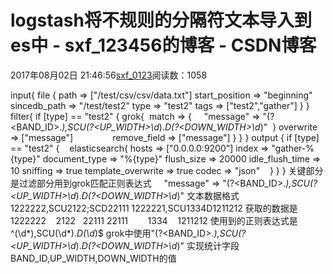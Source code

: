 # logstash将不规则的分隔符文本导入到es中 - sxf_123456的博客 - CSDN博客
2017年08月02日 21:46:56[sxf_0123](https://me.csdn.net/sxf_123456)阅读数：1058
                
input{
file {
path => ["/test/csv/csv/data.txt"]
start_position => "beginning"
sincedb_path => "/test/test2"
type => "test2"
tags => ["test2","gather"]
}
}
filter{
if [type] == "test2" {
grok{
 match => {
    "message" => "(?<BAND_ID>.*),SCU(?<UP_WIDTH>\d*).*D(?<DOWN_WIDTH>\d*)"
 }
overwrite => ["message"]
               remove_field => ["message"]
}
}
}
output {
if [type] == "test2" {
   elasticsearch{
hosts => ["0.0.0.0:9200"]
index => "gather-%{type}"
document_type => "%{type}"
flush_size => 20000
idle_flush_time => 10
sniffing => true
template_overwrite => true
codec => "json"
   }
}
}
关键部分是过滤部分用到grok匹配正则表达式
    "message" => "(?<BAND_ID>.*),SCU(?<UP_WIDTH>\d*).*D(?<DOWN_WIDTH>\d*)"
文本数据格式
1222222,SCU2122;SCD22111
1222221,SCU1334D1211212
获取的数据是
1222222    2122   22111
22111        1334    1211212
使用到的正则表达式是
^(\d*),SCU(\d*).*D(\d*)$
grok中使用"(?<BAND_ID>.*),SCU(?<UP_WIDTH>\d*).*D(?<DOWN_WIDTH>\d*)" 实现统计字段BAND_ID,UP_WIDTH,DOWN_WIDTH的值

